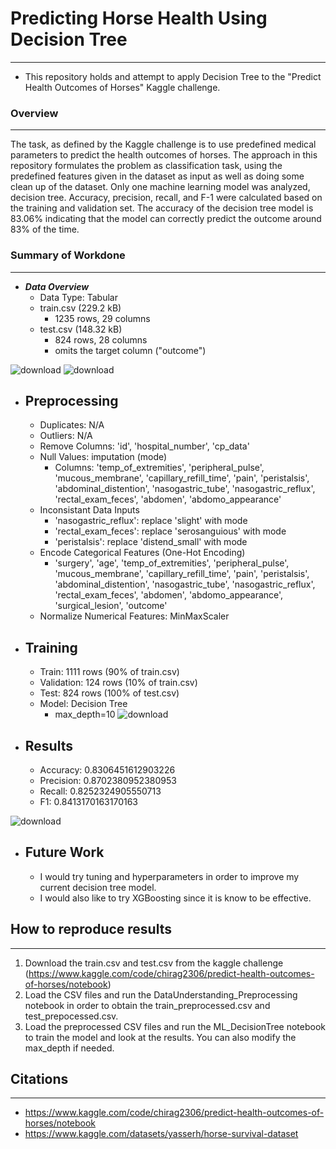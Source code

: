 # Predicting Horse Health Using Decision Tree
***************************************
- This repository holds and attempt to apply Decision Tree to the "Predict Health Outcomes of Horses" Kaggle challenge.

### Overview
***************************************
The task, as defined by the Kaggle challenge is to use predefined medical parameters to predict the health outcomes of horses. The approach in this repository formulates the problem as classification task, using the predefined features given in the dataset as input as well as doing some clean up of the dataset. Only one machine learning model was analyzed, decision tree. Accuracy, precision, recall, and F-1 were calculated based on the training and validation set. The accuracy of the decision tree model is 83.06% indicating that the model can correctly predict the outcome around 83% of the time.

### Summary of Workdone
***************************************
- ***Data Overview***
  - Data Type: Tabular
  - train.csv (229.2 kB)
    - 1235 rows, 29 columns
  - test.csv (148.32 kB)
    - 824 rows, 28 columns
    - omits the target column ("outcome")

![download](https://github.com/cpham893/DATA3402_KaggleChallenge/assets/143844689/9edb587f-d958-4bab-95b1-7a65f3b92d98)
![download](https://github.com/cpham893/DATA3402_KaggleChallenge/assets/143844689/04840dc0-5531-4be0-87d8-c38b7192560a)

- ## **Preprocessing**
  - Duplicates: N/A
  - Outliers: N/A
  - Remove Columns: 'id', 'hospital_number', 'cp_data' 
  - Null Values: imputation (mode)
    - Columns: 'temp_of_extremities', 'peripheral_pulse', 'mucous_membrane', 'capillary_refill_time', 'pain', 'peristalsis', 'abdominal_distention', 'nasogastric_tube', 'nasogastric_reflux', 'rectal_exam_feces', 'abdomen', 'abdomo_appearance'
  - Inconsistant Data Inputs
    - 'nasogastric_reflux': replace 'slight' with mode
    - 'rectal_exam_feces': replace 'serosanguious' with mode
    - 'peristalsis': replace 'distend_small' with mode
  - Encode Categorical Features (One-Hot Encoding)
    - 'surgery', 'age', 'temp_of_extremities', 'peripheral_pulse', 'mucous_membrane', 'capillary_refill_time', 'pain', 'peristalsis', 'abdominal_distention', 'nasogastric_tube', 'nasogastric_reflux', 'rectal_exam_feces', 'abdomen', 'abdomo_appearance', 'surgical_lesion', 'outcome'
  - Normalize Numerical Features: MinMaxScaler   

- ## **Training**
    - Train: 1111 rows (90% of train.csv)
    - Validation: 124 rows (10% of train.csv)
    - Test: 824 rows (100% of test.csv)
    - Model: Decision Tree
      - max_depth=10
![download](https://github.com/cpham893/DATA3402_KaggleChallenge/assets/143844689/a307647c-b13e-4785-94c7-9a1bee21658d)

- ## **Results**
  - Accuracy: 0.8306451612903226
  - Precision: 0.8702380952380953
  - Recall: 0.8252324905550713
  - F1: 0.8413170163170163
    
![download](https://github.com/cpham893/DATA3402_KaggleChallenge/assets/143844689/bfceb230-dc6f-4258-b1ac-fcae3de01c7a)

- ## **Future Work**
  - I would try tuning and hyperparameters in order to improve my current decision tree model.
  - I would also like to try XGBoosting since it is know to be effective.
 
## How to reproduce results
***************************************
1. Download the train.csv and test.csv from the kaggle challenge (https://www.kaggle.com/code/chirag2306/predict-health-outcomes-of-horses/notebook)
2. Load the CSV files and run the DataUnderstanding_Preprocessing notebook in order to obtain the train_preprocessed.csv and test_prepocessed.csv.
3. Load the preprocessed CSV files and run the ML_DecisionTree notebook to train the model and look at the results. You can also modify the max_depth if needed.

## Citations
***************************************
 - https://www.kaggle.com/code/chirag2306/predict-health-outcomes-of-horses/notebook
 - https://www.kaggle.com/datasets/yasserh/horse-survival-dataset
